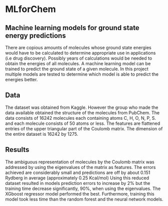 # MLforChem
## Machine learning models for ground state energy predictions
There are copious amounts of molecules whose ground state energies would have to be calculated to determine appropriate use in applications (i.e drug discovery). Possibly years of calculations would be needed to obtain the energies of all molecules.
A machine learning model can be trained to predict the ground state of a given molecule. In this project multiple models are tested to determine which model is able to predict the energies better.
## Data
The dataset was obtained from Kaggle. However the group who made the data available obtained the structure of the molecules from PubChem. The data consists of 16242 molecules each containing atoms C, H, O, N, P, S. and each molecule consists of 50 atoms or less.
The features are flattened entries of the upper triangular part of the Coulomb matrix. The dimension of  the entire dataset is 16242 by 1275.
## Results
The ambiguous representation of molecules by the Coulomb matrix was addressed by using the eigenvalues of the matrix as features. The errors achieved are considerably small and predictions are off by about 0.151 Rydberg in average (approximately 0.25 Kcal/mol)
Using this reduced dataset resulted in models prediction errors to increase by 2% but the training time decrease significantly, 90%, when using the eigenvalues.
The XGboost regressor model performed the best. Furthermore, training this model took less time than the random forest and the neural network models.
